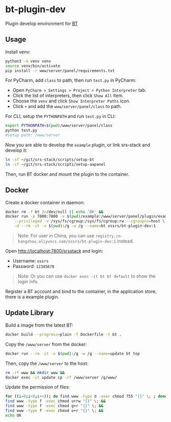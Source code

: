 # bt-plugin-dev

Plugin develop environment for [BT](https://bt.cn)

## Usage

Install venv:

```bash
python3 -m venv venv
source venv/bin/activate
pip install -r www/server/panel/requirements.txt
```

For PyCharm, add `class` to path, then run `test.py` in PyCharm:

* Open `PyCharm > Settings > Project > Python Interpreter` tab.
* Click the list of interpreters, then click `Show All` item.
* Choose the `venv` and click `Show Interpreter Paths` icon.
* Click `+` and add the `www/server/panel/class` to path.

For CLI, setup the `PYTHONPATH` and run `test.py` in CLI:

```bash
export PYTHONPATH=$(pwd)/www/server/panel/class
python test.py
#setup path: /www/server
```

Now you are able to develop the `example` plugin, or link srs-stack and develop it:

```bash
ln -sf ~/git/srs-stack/scripts/setup-bt
ln -sf ~/git/srs-stack/scripts/setup-aapanel
```

Then, run BT docker and mount the plugin to the container.

## Docker

Create a docker container in daemon:

```bash
docker rm -f bt 2>/dev/null || echo 'OK' &&
docker run -p 7800:7800 -v $(pwd)/example:/www/server/panel/plugin/example \
    --privileged -v /sys/fs/cgroup:/sys/fs/cgroup:rw --cgroupns=host \
    -d --rm -it -v $(pwd):/g -w /g --name=bt ossrs/bt-plugin-dev:1
```

> Note: For user in China, you can use `registry.cn-hangzhou.aliyuncs.com/ossrs/bt-plugin-dev:1` instead.

Open [http://localhost:7800/srsstack](http://localhost:7800/srsstack) and login:

* Username: `ossrs`
* Password: `12345678`

> Note: Or you can use `docker exec -it bt bt default` to show the login info.

Register a BT account and bind to the container, in the application store, there is a example plugin.

## Update Library

Build a image from the latest BT:

```bash
docker build --progress=plain -f Dockerfile -t bt .
```

Copy the `/www/server` from the docker:

```bash
docker run --rm -it -v $(pwd):/g -w /g --name=update bt top
```

Then, copy the `/www/server` to the host:

```bash
rm -rf www && mkdir www &&
docker exec -it update cp -rf /www/server /g/www/
```

Update the permission of files:

```bash
for ((i=0;i<8;i++)); do find www -type d -exec chmod 755 "{}" \; ; done &&
find www -type f -exec chmod u+rw "{}" \; &&
find www -type f -exec chmod g+r "{}" \; &&
find www -type f -exec chmod o+r "{}" \; &&
echo OK
```
